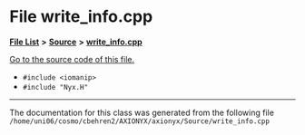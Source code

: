 
# File write\_info.cpp


[**File List**](files.md) **>** [**Source**](dir_74389ed8173ad57b461b9d623a1f3867.md) **>** [**write\_info.cpp**](write__info_8cpp.md)

[Go to the source code of this file.](write__info_8cpp_source.md)



* `#include <iomanip>`
* `#include "Nyx.H"`
























------------------------------
The documentation for this class was generated from the following file `/home/uni06/cosmo/cbehren2/AXIONYX/axionyx/Source/write_info.cpp`